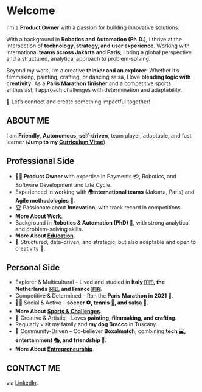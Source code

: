 # Welcome

I'm a **Product Owner** with a passion for building innovative solutions.

With a background in **Robotics and Automation (Ph.D.)**, I thrive at the intersection of **technology, strategy, and user experience**. Working with international **teams across Jakarta and Paris**, I bring a global perspective and a structured, analytical approach to problem-solving.

Beyond my work, I’m a creative **thinker and an explorer**. Whether it’s filmmaking, painting, crafting, or dancing salsa, I love **blending logic with creativity**. As a **Paris Marathon finisher** and a competitive sports enthusiast, I approach challenges with determination and adaptability.

🚀 Let’s connect and create something impactful together!

## ABOUT ME

I am **Friendly**, **Autonomous**, **self-driven**, team player, adaptable, and fast learner (**Jump to my [Curriculum Vitae](https://teoka.github.io/career/CV.html)**).

## Professional Side

- **👨‍💻 Product Owner** with expertise in Payments 💳, Robotics, and Software Development and Life Cycle.
- Experienced in working with **🌍international teams** (Jakarta, Paris) and **Agile methodologies 🔄**.
- 🏆 Passionate about **Innovation**, with track record in competitions.
- **More About [Work](https://teoka.github.io/career/work.html)**.
- Background in **Robotics & Automation (PhD) 🤖**, with strong analytical and problem-solving skills.
- **More About [Education](https://teoka.github.io/career/education.html)**.
- 🔬 Structured, data-driven, and strategic, but also adaptable and open to creativity 🎨.

## Personal Side

- Explorer & Multicultural – Lived and studied in **Italy 🇮🇹, the Netherlands 🇳🇱, and France 🇫🇷**.
- Competitive & Determined – Ran the **Paris Marathon in 2021 🏅**. 
- 🏃‍♂️ Social & Active – **soccer ⚽, tennis 🎾, and salsa 💃**.
- **More About [Sports & Challenges](https://teoka.github.io/hobbies/sports.html)**.
- 🎨 Creative & Artistic – Loves **painting, filmmaking, and crafting**.
- Regularly visit my family and **my dog Bracco** in Tuscany.
- 👥 Community-Driven – Co-believer **Boxalmatch**, combining **tech 💻, entertainment 🎭, and friendship 🤝**.
- **More About [Entrepreneurship](https://teoka.github.io/hobbies/entrepreneurship.html)**.

## CONTACT ME

via [LinkedIn](https://www.linkedin.com/in/matteociocca/).
